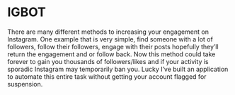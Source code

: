 # IGBOT
There are many different methods to increasing your engagement on Instagram. One example that is very simple, find someone with a lot of followers, follow their followers, engage with their posts hopefully they’ll return the engagement and or follow back. Now this method could take forever to gain you thousands of followers/likes and if your activity is sporadic Instagram may temporarily ban you. Lucky I’ve built an application to automate this entire task without getting your account flagged for suspension.

